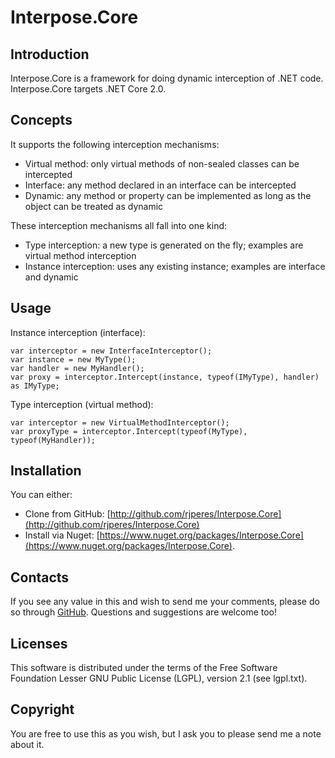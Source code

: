 # Interpose.Core

## Introduction
Interpose.Core is a framework for doing dynamic interception of .NET code.
Interpose.Core targets .NET Core 2.0.

## Concepts
It supports the following interception mechanisms:

* Virtual method: only virtual methods of non-sealed classes can be intercepted
* Interface: any method declared in an interface can be intercepted
* Dynamic: any method or property can be implemented as long as the object can be treated as dynamic

These interception mechanisms all fall into one kind:

* Type interception: a new type is generated on the fly; examples are virtual method interception
* Instance interception: uses any existing instance; examples are interface and dynamic

## Usage
Instance interception (interface):

    var interceptor = new InterfaceInterceptor();
    var instance = new MyType();
    var handler = new MyHandler();
    var proxy = interceptor.Intercept(instance, typeof(IMyType), handler) as IMyType;

Type interception (virtual method):

    var interceptor = new VirtualMethodInterceptor();    
    var proxyType = interceptor.Intercept(typeof(MyType), typeof(MyHandler));

## Installation
You can either:

- Clone from GitHub: [http://github.com/rjperes/Interpose.Core](http://github.com/rjperes/Interpose.Core)
- Install via Nuget: [https://www.nuget.org/packages/Interpose.Core](https://www.nuget.org/packages/Interpose.Core).

## Contacts
If you see any value in this and wish to send me your comments, please do so through [GitHub](https://github.com/rjperes/Interpose.Core). Questions and suggestions are welcome too!

## Licenses
This software is distributed under the terms of the Free Software Foundation Lesser GNU Public License (LGPL), version 2.1 (see lgpl.txt).

## Copyright
You are free to use this as you wish, but I ask you to please send me a note about it.